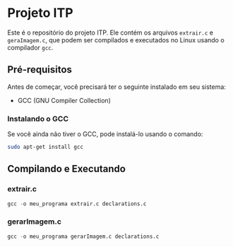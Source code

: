 # Projeto ITP

Este é o repositório do projeto ITP. Ele contém os arquivos `extrair.c` e `geraImagem.c`, que podem ser compilados e executados no Linux usando o compilador `gcc`.

## Pré-requisitos

Antes de começar, você precisará ter o seguinte instalado em seu sistema:

- GCC (GNU Compiler Collection)

### Instalando o GCC

Se você ainda não tiver o GCC, pode instalá-lo usando o comando:

```sh
sudo apt-get install gcc
```

## Compilando e Executando

### extrair.c

```s
gcc -o meu_programa extrair.c declarations.c
```

### gerarImagem.c

```s
gcc -o meu_programa gerarImagem.c declarations.c
```
